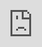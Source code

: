 # How to Get Anything You Want in Life

E*stimated Time: 14.5 hours*

---

## Introduction

*[Insert video by the instructor introducing the main topics of the week and giving a short explanation of the week’s assessment.]*

## **Learning Outcomes**

After completing this lesson, you will be able to:

- Explain how learning happens in the brain, and apply this knowledge to improve your learning process.
- Implement methods to improve your executive functioning skills.
- Describe your learning strengths and preferences.
- Implement self-directed learning using simple steps and frameworks.
- Apply reflective learning practices to your learning process.

## Getting Focused

<aside>


🎧 Before you jump into the sections of this week's lesson, spend some time preparing your mind for learning by listening to this 5-minute meditation for focus.

</aside>

<iframe src="https://www.youtube.com/embed/zSkFFW--Ma0" title="YouTube video player" frameborder="0" allow="accelerometer; autoplay; clipboard-write; encrypted-media; gyroscope; picture-in-picture" allowfullscreen style="position: absolute; top: 0; left: 0; width: 100%; height: 100%;"></iframe>

## Sections

<aside>


👩🏿‍🏫 Complete this lesson by exploring each section

</aside>

[Motivation](/optimizing-your-learning/how-to-get-anything-you-want-in-life/motivation.md)

[1.1 How Learning Happens](/optimizing-your-learning/how-to-get-anything-you-want-in-life/how-learning-happens.md)

[1.2 Executive Functioning Skills](/optimizing-your-learning/how-to-get-anything-you-want-in-life/executive-functioning-skills.md)

[1.3 Learning Approaches](/optimizing-your-learning/how-to-get-anything-you-want-in-life/learning-approaches.md)

[1.4 Self-Directed Learning (SDL)](/optimizing-your-learning/how-to-get-anything-you-want-in-life/self-directed-learning-sdl.md)

[1.5 Reflective Practice](/optimizing-your-learning/how-to-get-anything-you-want-in-life/reflective-practice.md)

[Assignment 1: Individual SDL](/optimizing-your-learning/how-to-get-anything-you-want-in-life/assignment-1-individual-sdl.md)

[Wrap up](/optimizing-your-learning/how-to-get-anything-you-want-in-life/wrap-up.md)

---
